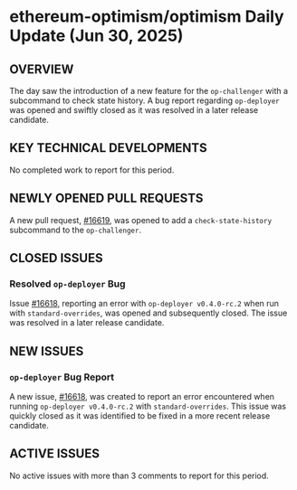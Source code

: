 # ethereum-optimism/optimism Daily Update (Jun 30, 2025)
## OVERVIEW 
The day saw the introduction of a new feature for the `op-challenger` with a subcommand to check state history. A bug report regarding `op-deployer` was opened and swiftly closed as it was resolved in a later release candidate.

## KEY TECHNICAL DEVELOPMENTS

No completed work to report for this period.

## NEWLY OPENED PULL REQUESTS
A new pull request, [#16619](https://github.com/ethereum-optimism/optimism/pull/16619), was opened to add a `check-state-history` subcommand to the `op-challenger`.

## CLOSED ISSUES
### Resolved `op-deployer` Bug
Issue [#16618](https://github.com/ethereum-optimism/optimism/issues/16618), reporting an error with `op-deployer v0.4.0-rc.2` when run with `standard-overrides`, was opened and subsequently closed. The issue was resolved in a later release candidate.

## NEW ISSUES
### `op-deployer` Bug Report
A new issue, [#16618](https://github.com/ethereum-optimism/optimism/issues/16618), was created to report an error encountered when running `op-deployer v0.4.0-rc.2` with `standard-overrides`. This issue was quickly closed as it was identified to be fixed in a more recent release candidate.

## ACTIVE ISSUES
No active issues with more than 3 comments to report for this period.
